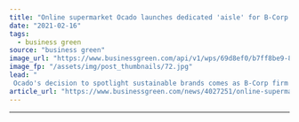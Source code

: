 ```yaml
---
title: "Online supermarket Ocado launches dedicated 'aisle' for B-Corp brands"
date: "2021-02-16"
tags: 
  - business green
source: "business green"
image_url: "https://www.businessgreen.com/api/v1/wps/69d8ef0/b7ff8be9-8747-47bb-a0f0-819050972882/2/OcadoMSEdit-17-scaled-185x114.jpg"
image_fp: "/assets/img/post_thumbnails/72.jpg"
lead: "
 Ocado's decision to spotlight sustainable brands comes as B-Corp firm The Cheeky Panda announces it raised £1.2m of equity in one week on the Seedrs platform ..."
article_url: "https://www.businessgreen.com/news/4027251/online-supermarket-ocado-launches-dedicated-aisle-b-corp-brands"
---
```


---
